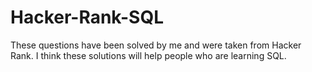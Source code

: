 # Hacker-Rank-SQL
These questions have been solved by me and were taken from Hacker Rank. I think these solutions will help people who are learning SQL.
